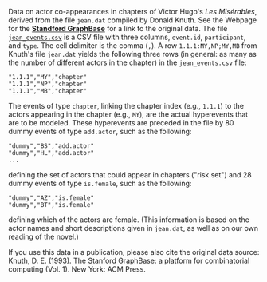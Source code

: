 Data on actor co-appearances in chapters of Victor Hugo's _Les Misérables_, derived from the file `jean.dat` compiled by Donald Knuth. See the Webpage for the [**Standford GraphBase**](https://www-cs-faculty.stanford.edu/~knuth/sgb.html) for a link to the original data.
The file [`jean_events.csv`](https://github.com/juergenlerner/eventnet/raw/master/data/les_miserables/jean_events.csv) is a CSV file with three columns, `event.id`, `participant`, and `type`. The cell delimiter is the comma (`,`). A row `1.1.1:MY,NP;MY,MB` from Knuth's file `jean.dat` yields the following three rows (in general: as many as the number of different actors in the chapter) in the `jean_events.csv` file:
```
"1.1.1","MY","chapter"
"1.1.1","NP","chapter"
"1.1.1","MB","chapter"
```
The events of type `chapter`, linking the chapter index (e.g., `1.1.1`) to the actors appearing in the chapter (e.g., `MY`), are the actual hyperevents that are to be modeled. These hyperevents are preceded in the file by 80 dummy events of type `add.actor`, such as the following:
```
"dummy","BS","add.actor"
"dummy","HL","add.actor"
...
```
defining the set of actors that could appear in chapters ("risk set") and 28 dummy events of type `is.female`, such as the following:
```
"dummy","AZ","is.female"
"dummy","BT","is.female"
```
defining which of the actors are female. (This information is based on the actor names and short descriptions given in `jean.dat`, as well as on our own reading of the novel.)

If you use this data in a publication, please also cite the original data source: Knuth, D. E. (1993). The Stanford GraphBase: a platform for combinatorial computing (Vol. 1). New York: ACM Press.
